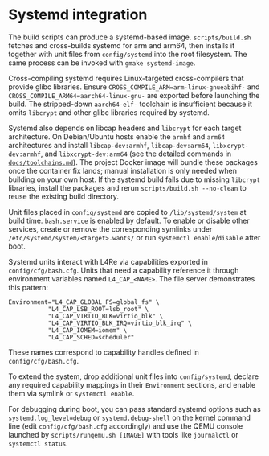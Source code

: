 # Systemd integration

The build scripts can produce a systemd-based image. `scripts/build.sh` fetches and cross-builds systemd for arm and arm64, then installs it together with unit files from `config/systemd` into the root filesystem. The same process can be invoked with `gmake systemd-image`.

Cross-compiling systemd requires Linux-targeted cross-compilers that provide
glibc libraries. Ensure `CROSS_COMPILE_ARM=arm-linux-gnueabihf-` and
`CROSS_COMPILE_ARM64=aarch64-linux-gnu-` are exported before launching the
build. The stripped-down `aarch64-elf-` toolchain is insufficient because it
omits `libcrypt` and other glibc libraries required by systemd.

Systemd also depends on libcap headers and `libcrypt` for each target
architecture. On Debian/Ubuntu hosts enable the `armhf` and `arm64`
architectures and install `libcap-dev:armhf`, `libcap-dev:arm64`,
`libxcrypt-dev:armhf`, and `libxcrypt-dev:arm64` (see the detailed commands in
[`docs/toolchains.md`](./toolchains.md)). The project Docker image will bundle
these packages once the container fix lands; manual installation is only needed
when building on your own host. If the systemd build fails due to missing
`libcrypt` libraries, install the packages and rerun
`scripts/build.sh --no-clean` to reuse the existing build directory.

Unit files placed in `config/systemd` are copied to `/lib/systemd/system` at build time. `bash.service` is enabled by default. To enable or disable other services, create or remove the corresponding symlinks under `/etc/systemd/system/<target>.wants/` or run `systemctl enable`/`disable` after boot.

Systemd units interact with L4Re via capabilities exported in `config/cfg/bash.cfg`. Units that need a capability reference it through environment variables named `L4_CAP_<NAME>`. The file server demonstrates this pattern:

```
Environment="L4_CAP_GLOBAL_FS=global_fs" \
           "L4_CAP_LSB_ROOT=lsb_root" \
           "L4_CAP_VIRTIO_BLK=virtio_blk" \
           "L4_CAP_VIRTIO_BLK_IRQ=virtio_blk_irq" \
           "L4_CAP_IOMEM=iomem" \
           "L4_CAP_SCHED=scheduler"
```

These names correspond to capability handles defined in `config/cfg/bash.cfg`.

To extend the system, drop additional unit files into `config/systemd`, declare any required capability mappings in their `Environment` sections, and enable them via symlink or `systemctl enable`.

For debugging during boot, you can pass standard systemd options such as `systemd.log_level=debug` or `systemd.debug-shell` on the kernel command line (edit `config/cfg/bash.cfg` accordingly) and use the QEMU console launched by `scripts/runqemu.sh [IMAGE]` with tools like `journalctl` or `systemctl status`.
